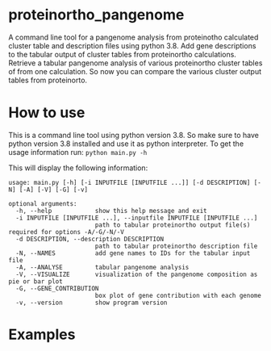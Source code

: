 # proteinortho_pangenome
A command line tool for a pangenome analysis from proteinotho calculated cluster table and description files using python 3.8. Add gene descriptions to the tabular output of cluster tables from proteinortho calculations. Retrieve a tabular pangenome analysis of various proteinortho cluster tables of from one calculation. So now you can compare the various cluster output tables from proteinorto.  


# How to use

This is a command line tool using python version 3.8. So make sure to have python version 3.8 installed and use it as python interpreter.
To get the usage information run:
```python main.py -h```

This will display the following information:
```
usage: main.py [-h] [-i INPUTFILE [INPUTFILE ...]] [-d DESCRIPTION] [-N] [-A] [-V] [-G] [-v]

optional arguments:
  -h, --help            show this help message and exit
  -i INPUTFILE [INPUTFILE ...], --inputfile INPUTFILE [INPUTFILE ...]
                        path to tabular proteinortho output file(s) required for options -A/-G/-N/-V
  -d DESCRIPTION, --description DESCRIPTION
                        path to tabular proteinortho description file
  -N, --NAMES           add gene names to IDs for the tabular input file
  -A, --ANALYSE         tabular pangenome analysis
  -V, --VISUALIZE       visualization of the pangenome composition as pie or bar plot
  -G, --GENE_CONTRIBUTION
                        box plot of gene contribution with each genome
  -v, --version         show program version

```

# Examples


